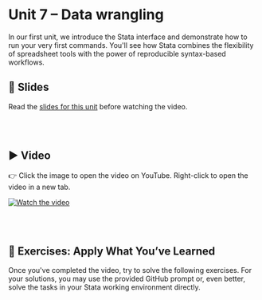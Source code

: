 # Unit 7 – Data wrangling

In our first unit, we introduce the Stata interface and demonstrate how to run your very first commands. You'll see how Stata combines the flexibility of spreadsheet tools with the power of reproducible syntax-based workflows.

## 📄 Slides

Read the [slides for this unit](slides07.pdf) before watching the video.

<br><br>

## ▶️ Video

👉 Click the image to open the video on YouTube. Right-click to open the video in a new tab.

[![Watch the video](https://img.youtube.com/vi/cbAEUV9TMmY/0.jpg)](https://www.youtube.com/watch?v=cbAEUV9TMmY)

<br><br>

## 🧪 Exercises: Apply What You’ve Learned

Once you've completed the video, try to solve the following exercises. For your solutions, you may use the provided GitHub prompt or, even better, solve the tasks in your Stata working environment directly.
